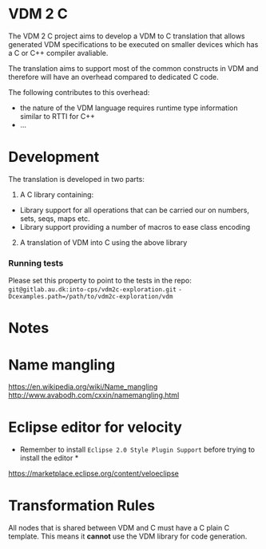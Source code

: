 # VDM 2 C

The VDM 2 C project aims to develop a VDM to C translation that allows generated VDM specifications to be executed on smaller devices which has a C or C++ compiler avaliable.

The translation aims to support most of the common constructs in VDM and therefore will have an overhead compared to dedicated C code. 

The following contributes to this overhead:

* the nature of the VDM language requires runtime type information similar to RTTI for C++
* ...


# Development

The translation is developed in two parts:

1. A C library containing:
 * Library support for all operations that can be carried our on numbers, sets, seqs, maps etc.
 * Library support providing a number of macros to ease class encoding
2. A translation of VDM into C using the above library

### Running tests

Please set this property to point to the tests in the repo: `git@gitlab.au.dk:into-cps/vdm2c-exploration.git`
`-Dcexamples.path=/path/to/vdm2c-exploration/vdm`

# Notes

# Name mangling

https://en.wikipedia.org/wiki/Name_mangling
http://www.avabodh.com/cxxin/namemangling.html

# Eclipse editor for velocity

* Remember to install `Eclipse 2.0 Style Plugin Support` before trying to install the editor *

https://marketplace.eclipse.org/content/veloeclipse

# Transformation Rules

All nodes that is shared between VDM and C must have a C plain C template. This means it **cannot** use the VDM library for code generation.
